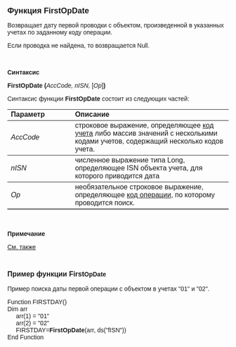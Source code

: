 ﻿<html>
<head>
<title>FirstOpDate</title>
</head>

<body>

<p><strong><font size="4" face="Arial">Функция FirstOpDate</font></strong></p>

<p><font face="Arial">Возвращает дату первой проводки c объектом, 
произведенной в указанных учетах по заданному коду операции.</font></p>

<p class="label"><font face="Arial">Если проводка не найдена, то 
возвращается Null.</font></p>

<p class="label">&nbsp;</p>

<p class="label"><font face="Arial"><b>Синтаксис</b></font></p>

<p><strong><font face="Arial">First</font></strong><font face="Arial"><strong>OpDate 
(</strong><em>AccCode, nISN, </em>[<em>Op</em>]<strong>)</strong></font></p>

<p><font face="Arial">Синтаксис функции </font><strong>
<font face="Arial">First</font></strong><font face="Arial"><strong>OpDate</strong>
состоит из следующих частей:</font></p>

<table border="1" cellPadding="5" cols="2" frame="below" rules="rows">
<TBODY>
  <tr vAlign="top">
    <td class="label" width="29%"><font face="Arial"><b>Параметр</b></font></td>
    <td class="label" width="71%"><font face="Arial"><strong>Описание</strong></font></td>
  </tr>
</TBODY>
  <tr>
    <td width="29%"><font face="Arial"><em>AccCode</em></font></td>
    <td width="71%"><font face="Arial">строковое выражение, 
	определяющее <a href="../../../Defs/Accounting.html">код учета</a>
    либо массив значений с несколькими кодами учетов, содержащий несколько кодов 
	учета.</font></td>
  </tr>
  <tr>
    <td width="29%"><em><font face="Arial">nISN</font></em></td>
    <td width="71%"><font face="Arial">численное выражение типа Long, 
	определяющее ISN объекта учета, для которого приводится дата</font></td>
  </tr>
  <tr>
    <td width="29%"><em><font face="Arial">Op</font></em></td>
    <td width="71%"><font face="Arial">необязательное строковое 
	выражение, определяющее <a href="../../../Defs/Accounting.html">код операции</a>, 
	по которому проводится поиск.</font></td>
  </tr>
  </table>

<p class="label">&nbsp;</p>

<p class="label"><font face="Arial"><b>Примечание</b></font></p>

<p class="label"><font face="Arial"><a href="LastOpDate.html">См. также</a></font></p>

<p class="label">&nbsp;</p>

<p><font face="Arial"><strong><font size="3">Пример функции First</font>OpDate<br>
<br>
</strong>Пример поиска даты первой операции с объектом в учетах &quot;01&quot; и &quot;02&quot;.</font></p>

<p><font face="Arial">Function FIRSTDAY() <br>
Dim arr<br>
&nbsp;&nbsp;&nbsp;&nbsp; arr(1) = &quot;01&quot;<br>
&nbsp;&nbsp;&nbsp;&nbsp; arr(2) = &quot;02&quot;<br>
&nbsp;&nbsp;&nbsp;&nbsp; FIRSTDAY=<strong>FirstOpDate</strong>(arr, ds(&quot;fISN&quot;))<br>
End Function<br>
</font></p>
</body>
</html>
